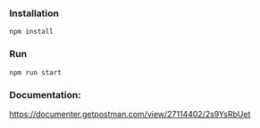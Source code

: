 ### Installation


`npm install`


### Run

`npm run start`

### Documentation:

https://documenter.getpostman.com/view/27114402/2s9YsRbUet


